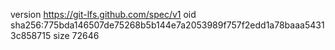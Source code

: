 version https://git-lfs.github.com/spec/v1
oid sha256:775bda146507de75268b5b144e7a2053989f757f2edd1a78baaa54313c858715
size 72646

